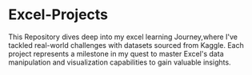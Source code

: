# Excel-Projects
This Repository dives deep into my excel learning Journey,where I've tackled real-world challenges with datasets sourced from Kaggle. Each project represents a milestone in my quest to master Excel's data manipulation and visualization capabilities to gain valuable insights.
